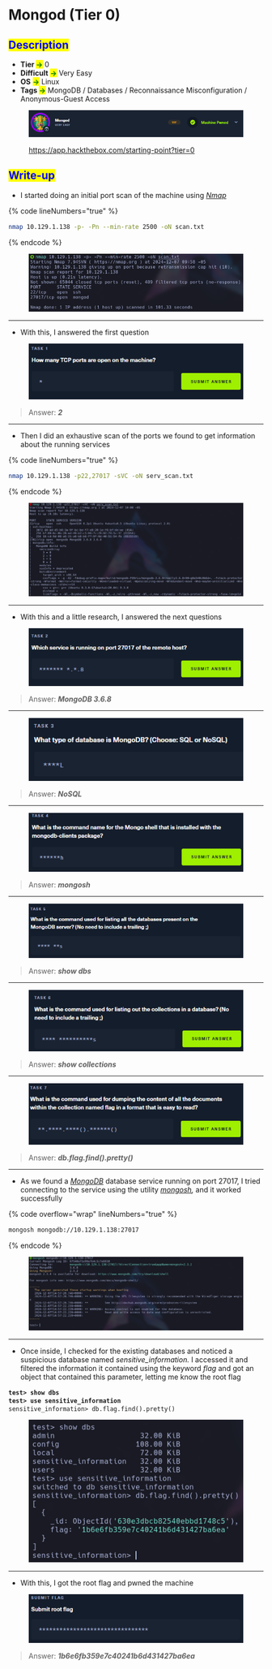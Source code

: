 # Mongod (Tier 0)

## <mark style="color:blue;">Description</mark>

* **Tier&#x20;**<mark style="color:green;">**->**</mark> 0
* **Difficult** <mark style="color:green;">**->**</mark> Very Easy
* **OS** <mark style="color:green;">**->**</mark> Linux
* **Tags&#x20;**<mark style="color:green;">**->**</mark> MongoDB / Databases / Reconnaissance Misconfiguration / Anonymous-Guest Access

<figure><img src="../../.gitbook/assets/image (57) (1).png" alt=""><figcaption><p><a href="https://app.hackthebox.com/starting-point?tier=0">https://app.hackthebox.com/starting-point?tier=0</a></p></figcaption></figure>

## <mark style="color:blue;">Write-up</mark>

* I started doing an initial port scan of the machine using [_Nmap_](../../networks/tools-and-utilities.md#nmap)

{% code lineNumbers="true" %}
```bash
nmap 10.129.1.138 -p- -Pn --min-rate 2500 -oN scan.txt
```
{% endcode %}

<figure><img src="../../.gitbook/assets/image (53) (1).png" alt=""><figcaption></figcaption></figure>

***

* With this, I answered the first question

<figure><img src="../../.gitbook/assets/image (593).png" alt=""><figcaption></figcaption></figure>

> Answer: _**2**_

***

* Then I did an exhaustive scan of the ports we found to get information about the running services

{% code lineNumbers="true" %}
```bash
nmap 10.129.1.138 -p22,27017 -sVC -oN serv_scan.txt
```
{% endcode %}

<figure><img src="../../.gitbook/assets/image (54) (1).png" alt=""><figcaption></figcaption></figure>

***

* With this and a little research, I answered the next questions

<figure><img src="../../.gitbook/assets/image (595).png" alt=""><figcaption></figcaption></figure>

> Answer: _**MongoDB 3.6.8**_

***

<figure><img src="../../.gitbook/assets/image (598).png" alt=""><figcaption></figcaption></figure>

> Answer: _**NoSQL**_

***

<figure><img src="../../.gitbook/assets/image (599).png" alt=""><figcaption></figcaption></figure>

> Answer: _**mongosh**_

***

<figure><img src="../../.gitbook/assets/image (600).png" alt=""><figcaption></figcaption></figure>

> Answer: _**show dbs**_

***

<figure><img src="../../.gitbook/assets/image (601).png" alt=""><figcaption></figcaption></figure>

> Answer: _**show collections**_

***

<figure><img src="../../.gitbook/assets/image (602).png" alt=""><figcaption></figcaption></figure>

> Answer: _**db.flag.find().pretty()**_

***

* As we found a [_MongoDB_](https://www.mongodb.com/) database service running on port 27017, I tried connecting to the service using the utility [_mongosh_](../../database-attacks/tools-and-utilities.md#mongosh)_,_ and it worked successfully

{% code overflow="wrap" lineNumbers="true" %}
```bash
mongosh mongodb://10.129.1.138:27017
```
{% endcode %}

<figure><img src="../../.gitbook/assets/image (55) (1).png" alt=""><figcaption></figcaption></figure>

***

* Once inside, I checked for the existing databases and noticed a suspicious database named _sensitive\_information._ I accessed it and filtered the information it contained using the keyword _flag_ and got an object that contained this parameter, letting me know the root flag

<pre class="language-mongodb" data-overflow="wrap" data-line-numbers><code class="lang-mongodb"><strong>test> show dbs
</strong><strong>test> use sensitive_information
</strong>sensitive_information> db.flag.find().pretty()
</code></pre>

<figure><img src="../../.gitbook/assets/image (56) (1).png" alt=""><figcaption></figcaption></figure>

***

* With this, I got the root flag and pwned the machine

<figure><img src="../../.gitbook/assets/image (39) (1) (1) (1).png" alt=""><figcaption></figcaption></figure>

> Answer: _**1b6e6fb359e7c40241b6d431427ba6ea**_
